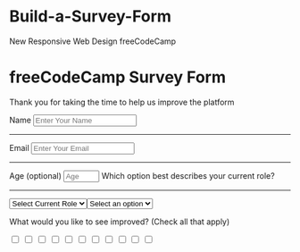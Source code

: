 # Build-a-Survey-Form
New Responsive Web Design freeCodeCamp
<!DOCTYPE html>
<html lang="en-US">
  <head>
    <meta charset="UTF-8">
    <title>Build a Survey Form</title>
    <link rel="stylesheet" href="styles.css" type="text/css">
  </head>
  <body>
    <h1 id="title">freeCodeCamp Survey Form</h1>
    <p id="description">Thank you for taking the time to help us improve the platform</p>
    <form id="survey-form">
      <label for="name" id="name-label">Name</label>
      <input type="text" id="name" required placeholder="Enter Your Name">
      <hr>
      <label for="email" id="email-label">Email</label>
      <input type="email" id="email"  placeholder="Enter Your Email" required>
      <hr>
      <label for="number" id="number-label">Age <span>(optional)</span></label>
      <input type="number" id="number" placeholder="Age" min="1" max="100">
      <label>Which option best describes your current role?</label>
      <hr>
            <select name="current-role" id="dropdown">
        <option value="select-current-role" disabled selected>Select Current Role</option>
        <option value="student">Student</option>
        <option value="full-time-job">Full Time Job</option>
        <option value="full-time-learner">Full Time Learner</option>
        <option value="prefer-not-to-say">Prefer not to say</option>
        <option value="other">Other</option>
        <section class="rec">
          <p>Would you recommend freeCodeCamp to a friend?</p>
          <label>Definitely</label>
          <input type="radio" value="definitely" name="definitely">
          <label>Maybe</label>
          <input type="radio" value="maybe" name="maybe">
          <label>Not sure</label>
          <input type="radio" value="not-sure" name="not-sure">
        </section>
        <label for="dropdown">What is your favorite feature of freeCodeCamp?</label>
             <select name="current-role" id="dropdown">
        <option value="select-current-role" disabled selected>Select an option</option>
        <option value="cheallenges">Challenges</option>
        <option value="projects">Projects</option>
        <option value="community">Community</option>
        <option value="open-source">Open Source</option>
      </select>
      <section>
        <p>What would you like to see improved? <span class="text">(Check all that apply)</span></p>
        <label></label>
        <input type="checkbox" value="improved">
        <label></label>
        <input type="checkbox" value="improved">
        <label></label>
        <input type="checkbox" value="improved">
        <label></label>
        <input type="checkbox" value="improved">
        <label></label>
        <input type="checkbox" value="improved">
        <label></label>
        <input type="checkbox" value="improved">
        <label></label>
        <input type="checkbox" value="improved">
        <label></label>
        <input type="checkbox" value="improved">
        <label></label>
        <input type="checkbox" value="improved">
        <label></label>
        <input type="checkbox" value="improved">
        <label></label>
        <input type="checkbox" value="improved">
      </section>
    </form>
  </body>
</html>
